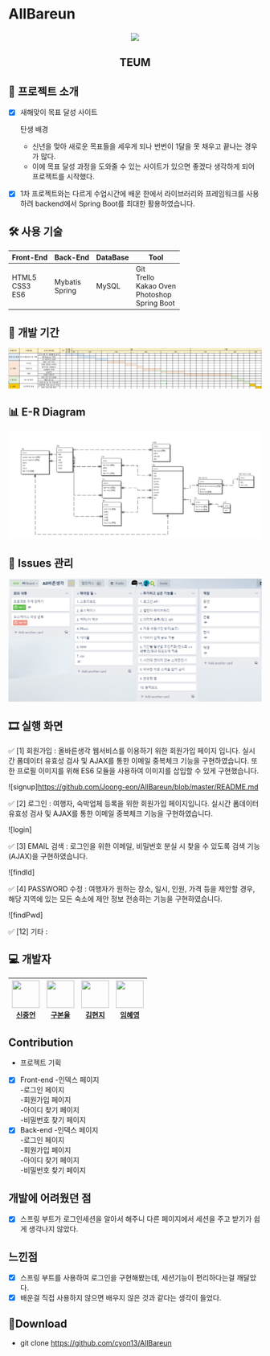# AllBareun
<p align="center">
<img align="center" style="margin:0 auto;" src="https://github.com/Joong-eon/AllBareun/blob/master/src/main/resources/static/images/all.png"/>
  
  <h2 align="center">TEUM</h2>
</p>

## 📑 프로젝트 소개
  - [x] 새해맞이 목표 달성 사이트
    
    탄생 배경
      - 신년을 맞아 새로운 목표들을 세우게 되나 번번이 1달을 못 채우고 끝나는 경우가 많다.
      - 이에 목표 달성 과정을 도와줄 수 있는 사이트가 있으면 좋겠다 생각하게 되어 프로젝트를 시작했다.
      
  - [x] 1차 프로젝트와는 다르게 수업시간에 배운 한에서 라이브러리와 프레임워크를 사용하려 backend에서 Spring Boot를 최대한 활용하였습니다.

  
## 🛠 사용 기술
| Front-End | Back-End | DataBase | Tool |
| --- | --- | --- | --- |
| HTML5<br>CSS3<br>ES6 | Mybatis<br>Spring | MySQL | Git<br>Trello<br>Kakao Oven<br>Photoshop <br>Spring Boot |

## 📅 개발 기간
![프로젝트일정(올바른생각)](https://github.com/cyon13/AllBareun/blob/master/src/main/resources/static/images/2%EC%B0%A8%20%ED%94%84%EB%A1%9C%EC%A0%9D%ED%8A%B8%20%EC%9D%BC%EC%A0%95.png)

## 📊 E-R Diagram
![E-R Diagram](https://github.com/cyon13/AllBareun/blob/master/src/main/resources/static/images/ERwin.png)

## 📖 Issues 관리
<img width="1516" src="https://github.com/cyon13/AllBareun/blob/master/src/main/resources/static/images/%EC%9D%B4%EC%8A%88%EA%B4%80%EB%A6%AC.png">

## 🎞 실행 화면

✅ [1] 회원가입 : 올바른생각 웹서비스를 이용하기 위한 회원가입 페이지 입니다. 실시간 폼데이터 유효성 검사 및 AJAX를 통한 이메일 중복체크 기능을 구현하였습니다. 또한 프로필 이미지를 위해 ES6 모듈을 사용하여 이미지를 삽입할 수 있게 구현했습니다.

![signup]https://github.com/Joong-eon/AllBareun/blob/master/README.md

✅ [2] 로그인 : 여행자, 숙박업체 등록을 위한 회원가입 페이지입니다. 실시간 폼데이터 유효성 검사 및 AJAX를 통한 이메일 중복체크 기능을 구현하였습니다.

![login]

✅ [3] EMAIL 검색 : 로그인을 위한 이메일, 비밀번호 분실 시 찾을 수 있도록 검색 기능(AJAX)을 구현하였습니다.

![findId]

✅ [4] PASSWORD 수정 : 여행자가 원하는 장소, 일시, 인원, 가격 등을 제안할 경우, 해당 지역에 있는 모든 숙소에 제안 정보 전송하는 기능을 구현하였습니다.

![findPwd]

✅ [12] 기타 : 
## 💻 개발자
| <img src="https://avatars2.githubusercontent.com/u/64012038?s=400&u=c1bf92ce021077a9d78d8418315c938e797fb238&v=4" width="55" height="55"><br>[신중언](https://github.com/Joong-eon) | <img src="https://avatars.githubusercontent.com/u/35316595?s=400&v=4" width="55" height="55"><br>[구본율](https://github.com/cyon13) | <img src="https://avatars.githubusercontent.com/u/55617281?s=400&u=45166515684d080b5782457babcc6920191823ee&v=4" width="55" height="55"><br>[김현지](https://github.com/iamhyunji) | <img src="https://avatars.githubusercontent.com/u/54495841?s=400&v=4" width="55" height="55"><br>[임혜영](https://github.com/HYEYOUNGLIM) |
| --- | --- | --- | --- |

## Contribution
  - 프로젝트 기획
  - [x] Front-end
      -인덱스 페이지<br>
      -로그인 페이지<br>
      -회원가입 페이지<br>
      -아이디 찾기 페이지<br>
      -비밀번호 찾기 페이지<br>
  - [x] Back-end
      -인덱스 페이지<br>
      -로그인 페이지<br>
      -회원가입 페이지<br>
      -아이디 찾기 페이지<br>
      -비밀번호 찾기 페이지<br>
      
## 개발에 어려웠던 점
  - [x] 스프링 부트가 로그인세션을 알아서 해주니 다른 페이지에서 세션을 주고 받기가 쉽게 생각나지 않았다.
## 느낀점
  - [x] 스프링 부트를 사용하여 로그인을 구현해봤는데, 세션기능이 편리하다는걸 깨달았다.
  - [x] 배운걸 직접 사용하지 않으면 배우지 않은 것과 같다는 생각이 들었다.
## 💼Download
  - git clone https://github.com/cyon13/AllBareun
